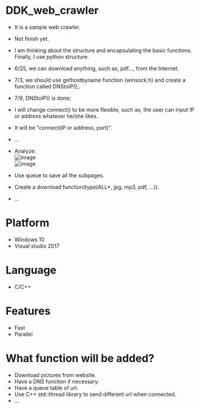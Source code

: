 # DDK_web_crawler
* It is a sample web crawler.
* Not finish yet.
* I am thinking about the structure and encapsulating the basic functions. Finally, I use python structure.
* 6/25, we can download anything, such as, pdf..., from the Internet.
* 7/3, we should use gethostbyname function (winsock.h) and create a function called DNStoIP();.
* 7/9, DNStoIP() is done;
* I will change connect() to be more flexible, such as, the user can input IP or address whatever he/she likes.
* It will be "connect(IP or address, port)".
* ...

* Analyze: <br>
![image](https://user-images.githubusercontent.com/67073582/124311936-172d6280-dba1-11eb-80b5-6d483d59e2c5.png) <br>
![image](https://user-images.githubusercontent.com/67073582/124312309-aa669800-dba1-11eb-80ab-558d560b2288.png) <br>

* Use queue to save all the subpages.
* Create a download function(type(ALL*, jpg, mp3, pdf, ...)).
* ...

# Platform
* Windows 10
* Visual studio 2017

# Language
* C/C++

# Features
* Fast
* Parallel

# What function will be added?
* Download pictures from website.
* Have a DNS function if necessary.
* Have a queue table of url.
* Use C++ std::thread library to send different url when connected.
* ...
